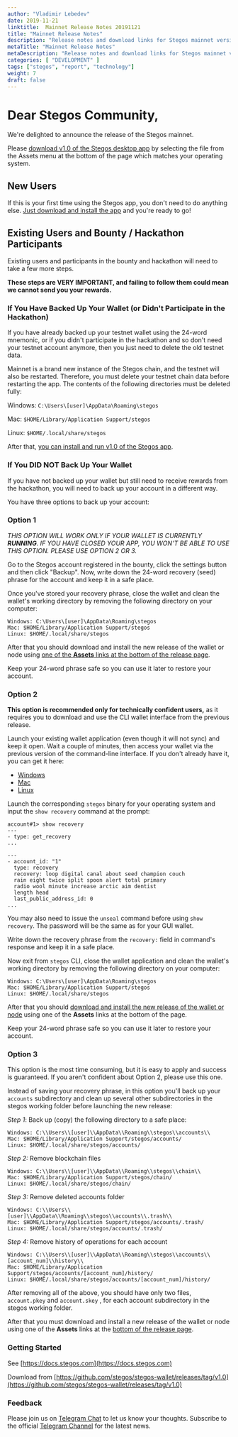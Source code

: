 ```yaml
---
author: "Vladimir Lebedev"
date: 2019-11-21
linktitle:  Mainnet Release Notes 20191121
title: "Mainnet Release Notes"
description: "Release notes and download links for Stegos mainnet version 1.0"
metaTitle: "Mainnet Release Notes"
metaDescription: "Release notes and download links for Stegos mainnet version 1.0"
categories: [ "DEVELOPMENT" ]
tags: ["stegos", "report", "technology"]
weight: 7
draft: false
---
```



# Dear Stegos Community,

We're delighted to announce the release of the Stegos mainnet.

Please [download v1.0 of the Stegos desktop app](https://github.com/stegos/stegos-wallet/releases/tag/v1.0) by selecting the file from the Assets menu at the bottom of the page which matches your operating system.

## New Users

If this is your first time using the Stegos app, you don't need to do anything else. [Just download and install the app](https://github.com/stegos/stegos-wallet/releases/tag/v1.0) and you're ready to go!

## Existing Users and Bounty / Hackathon Participants

Existing users and participants in the bounty and hackathon will need to take a few more steps.

**These steps are VERY IMPORTANT, and failing to follow them could mean we cannot send you your rewards.**

### If You Have Backed Up Your Wallet (or Didn't Participate in the Hackathon)

If you have already backed up your testnet wallet using the 24-word mnemonic, or if you didn't participate in the hackathon and so don't need your testnet account anymore, then you just need to delete the old testnet data.

Mainnet is a brand new instance of the Stegos chain, and the testnet will also be restarted. Therefore, you must delete your testnet chain data before restarting the app. The contents of the following directories must be deleted fully:

Windows: `C:\Users\[user]\AppData\Roaming\stegos`

Mac: `$HOME/Library/Application Support/stegos`

Linux: `$HOME/.local/share/stegos`

After that, [you can install and run v1.0 of the Stegos app](https://github.com/stegos/stegos-wallet/releases/tag/v1.0).

### If You DID NOT Back Up Your Wallet

If you have not backed up your wallet but still need to receive rewards from the hackathon, you will need to back up your account in a different way.

You have three options to back up your account:

### **Option 1**

*THIS OPTION WILL WORK ONLY IF YOUR WALLET IS CURRENTLY **RUNNING**. IF YOU HAVE CLOSED YOUR APP, YOU WON'T BE ABLE TO USE THIS OPTION. PLEASE USE OPTION 2 OR 3.*

Go to the Stegos account registered in the bounty, click the settings button and then click "Backup". Now, write down the 24-word recovery (seed) phrase for the account and keep it in a safe place.

Once you've stored your recovery phrase, close the wallet and clean the wallet's working directory by removing the following directory on your computer:

    Windows: C:\Users\[user]\AppData\Roaming\stegos
    Mac: $HOME/Library/Application Support/stegos
    Linux: $HOME/.local/share/stegos

After that you should download and install the new release of the wallet or node using [one of the **Assets** links at the bottom of the release page](https://github.com/stegos/stegos-wallet/releases/tag/v1.0).

Keep your 24-word phrase safe so you can use it later to restore your account.

### **Option 2**

**This option is recommended only for technically confident users,** as it requires you to download and use the CLI wallet interface from the previous release.

Launch your existing wallet application (even though it will not sync) and keep it open. Wait a couple of minutes, then access your wallet via the previous version of the command-line interface. If you don't already have it, you can get it here:

- [Windows](https://github.com/stegos/stegos/releases/download/v0.15/stegos-win-x64.zip)
- [Mac](https://github.com/stegos/stegos/releases/download/v0.15/stegos-macos-x64)
- [Linux](https://github.com/stegos/stegos/releases/download/v0.15/stegos-linux-x64)

Launch the corresponding `stegos` binary for your operating system and input the `show recovery` command at the prompt:

    account#1> show recovery
    ---
    - type: get_recovery
    ...

    ---
    - account_id: "1"
      type: recovery
      recovery: loop digital canal about seed champion couch
      rain eight twice split spoon alert total primary
      radio wool minute increase arctic aim dentist
      length head
      last_public_address_id: 0
    ...

You may also need to issue the `unseal` command before using `show recovery`. The password will be the same as for your GUI wallet.

Write down the recovery phrase from the `recovery:` field in command's response and keep it in a safe place.

Now exit from `stegos` CLI, close the wallet application and clean the wallet's working directory by removing the following directory on your computer:

    Windows: C:\Users\[user]\AppData\Roaming\stegos
    Mac: $HOME/Library/Application Support/stegos
    Linux: $HOME/.local/share/stegos

After that you should [download and install the new release of the wallet or node](https://www.notion.so/stegos/Mainnet-Launch-Announcement-ccc2f75d4c2f4f32babcfe451c9ab57e) using one of the **Assets** links at the bottom of the page.

Keep your 24-word phrase safe so you can use it later to restore your account.

### **Option 3**

This option is the most time consuming, but it is easy to apply and success is guaranteed. If you aren't confident about Option 2, please use this one.

Instead of saving your recovery phrase, in this option you'll back up your `accounts` subdirectory and clean up several other subdirectories in the stegos working folder before launching the new release:

*Step 1*: Back up (copy) the following directory to a safe place:

    Windows: C:\\Users\\[user]\\AppData\\Roaming\\stegos\\accounts\\
    Mac: $HOME/Library/Application Support/stegos/accounts/
    Linux: $HOME/.local/share/stegos/accounts/

*Step 2:* Remove blockchain files

    Windows: C:\\Users\\[user]\\AppData\\Roaming\\stegos\\chain\\
    Mac: $HOME/Library/Application Support/stegos/chain/
    Linux: $HOME/.local/share/stegos/chain/

*Step 3:* Remove deleted accounts folder

    Windows: C:\\Users\\[user]\\AppData\\Roaming\\stegos\\accounts\\.trash\\
    Mac: $HOME/Library/Application Support/stegos/accounts/.trash/
    Linux: $HOME/.local/share/stegos/accounts/.trash/

*Step 4:* Remove history of operations for each account

    Windows: C:\\Users\\[user]\\AppData\\Roaming\\stegos\\accounts\\[account_num]\\history\\
    Mac: $HOME/Library/Application Support/stegos/accounts/[account_num]/history/
    Linux: $HOME/.local/share/stegos/accounts/[account_num]/history/

After removing all of the above, you should have only two files, `account.pkey` and `account.skey` , for each account subdirectory in the stegos working folder.

After that you must download and install a new release of the wallet or node using one of the **Assets** links at the [bottom of the release page](https://github.com/stegos/stegos-wallet/releases/tag/v1.0).

### Getting Started

See [https://docs.stegos.com](https://docs.stegos.com)

Download from [https://github.com/stegos/stegos-wallet/releases/tag/v1.0](https://github.com/stegos/stegos-wallet/releases/tag/v1.0)

### Feedback

Please join us on [Telegram Chat](https://stg.to/tgc) to let us know your thoughts. Subscribe to the official [Telegram Channel](https://stg.to/tgn) for the latest news.
